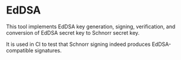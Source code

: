 # EdDSA

This tool implements EdDSA key generation, signing, verification, and conversion of EdDSA
secret key to Schnorr secret key.

It is used in CI to test that Schnorr signing indeed produces EdDSA-compatible signatures.
